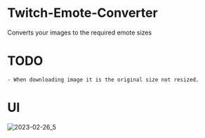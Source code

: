 # Twitch-Emote-Converter
Converts your images to the required emote sizes

# TODO
```
- When downloading image it is the original size not resized.
```
# UI
![2023-02-26_5](https://user-images.githubusercontent.com/104657171/221427449-97db05f4-b916-48a0-b221-edd103cdf54d.png)

